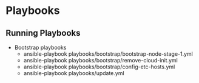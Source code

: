 # Playbooks

## Running Playbooks

 - Bootstrap playbooks
   - ansible-playbook playbooks/bootstrap/bootstrap-node-stage-1.yml
   - ansible-playbook playbooks/bootstrap/remove-cloud-init.yml
   - ansible-playbook playbooks/bootstrap/config-etc-hosts.yml
   - ansible-playbook playbooks/update.yml
